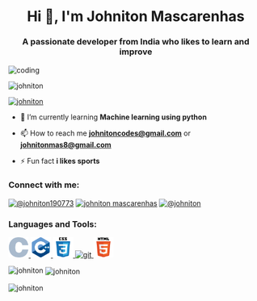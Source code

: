 <h1 align="center">Hi 👋, I'm Johniton Mascarenhas</h1>
<h3 align="center">A passionate developer from India who likes to learn and improve</h3>

<img align="center" alt="coding" width=400 src="https://i.gifer.com/9TLY.gif">

<p align="left"> <img src="https://komarev.com/ghpvc/?username=johniton&label=Profile%20views&color=0e75b6&style=flat" alt="johniton" /> </p>

<p align="left"> <a href="https://github.com/ryo-ma/github-profile-trophy"><img src="https://github-profile-trophy.vercel.app/?username=johniton" alt="johniton" /></a> </p>

- 🌱 I’m currently learning **Machine learning using python**

- 📫 How to reach me **johnitoncodes@gmail.com** or **johnitonmas8@gmail.com**

- ⚡ Fun fact **i likes sports**

<h3 align="left">Connect with me:</h3>
<p align="left">
<a href="https://twitter.com/@johniton190773" target="blank"><img align="center" src="https://raw.githubusercontent.com/rahuldkjain/github-profile-readme-generator/master/src/images/icons/Social/twitter.svg" alt="@johniton190773" height="30" width="40" /></a>
<a href="https://www.linkedin.com/in/johniton-mascarenhas-08b992327?utm_source=share&utm_campaign=share_via&utm_content=profile&utm_medium=android_app" target="blank"><img align="center" src="https://raw.githubusercontent.com/rahuldkjain/github-profile-readme-generator/master/src/images/icons/Social/linked-in-alt.svg" alt="johniton mascarenhas" height="30" width="40" /></a>
<a href="https://instagram.com/_johniton_" target="blank"><img align="center" src="https://raw.githubusercontent.com/rahuldkjain/github-profile-readme-generator/master/src/images/icons/Social/instagram.svg" alt="@johniton" height="30" width="40" /></a>
</p>

<h3 align="left">Languages and Tools:</h3>
<p align="left"> <a href="https://www.cprogramming.com/" target="_blank" rel="noreferrer"> <img src="https://raw.githubusercontent.com/devicons/devicon/master/icons/c/c-original.svg" alt="c" width="40" height="40"/> </a> <a href="https://www.w3schools.com/cpp/" target="_blank" rel="noreferrer"> <img src="https://raw.githubusercontent.com/devicons/devicon/master/icons/cplusplus/cplusplus-original.svg" alt="cplusplus" width="40" height="40"/> </a> <a href="https://www.w3schools.com/css/" target="_blank" rel="noreferrer"> <img src="https://raw.githubusercontent.com/devicons/devicon/master/icons/css3/css3-original-wordmark.svg" alt="css3" width="40" height="40"/> </a> <a href="https://git-scm.com/" target="_blank" rel="noreferrer"> <img src="https://www.vectorlogo.zone/logos/git-scm/git-scm-icon.svg" alt="git" width="40" height="40"/> </a> <a href="https://www.w3.org/html/" target="_blank" rel="noreferrer"> <img src="https://raw.githubusercontent.com/devicons/devicon/master/icons/html5/html5-original-wordmark.svg" alt="html5" width="40" height="40"/> </a> </p>

<p><img align="left" src="https://github-readme-stats.vercel.app/api/top-langs?username=johniton&show_icons=true&locale=en&layout=compact" alt="johniton" /></p>

<p>&nbsp;<img align="center" src="https://github-readme-stats.vercel.app/api?username=johniton&show_icons=true&locale=en" alt="johniton" /></p>

<p><img align="center" src="https://github-readme-streak-stats.herokuapp.com/?user=johniton&" alt="johniton" /></p>
